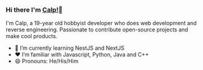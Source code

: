 
### Hi there I'm [Calp!](https://github.com/calp-dev)👋
I'm Calp, a 19-year old hobbyist developer who does web development and reverse engineering. Passionate to contribute open-source projects and make cool products.<br>

- 🌱 I’m currently learning NestJS and NextJS
- ❤️ I’m familiar with Javascript, Python, Java and C++
- 😄 Pronouns: He/His/Him
